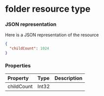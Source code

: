 # folder resource type



### JSON representation

Here is a JSON representation of the resource

<!-- {
  "blockType": "resource",
  "optionalProperties": [

  ],
  "@odata.type": "microsoft.graph.folder"
}-->

```json
{
  "childCount": 1024
}

```
### Properties
| Property	   | Type	|Description|
|:---------------|:--------|:----------|
|childCount|Int32||

<!-- uuid: e0ce27ad-a0d6-4d77-9a5b-96e34bbea914
2015-10-16 23:06:05 UTC -->
<!-- {
  "type": "#page.annotation",
  "description": "folder resource",
  "keywords": "",
  "section": "documentation",
  "tocPath": ""
}-->